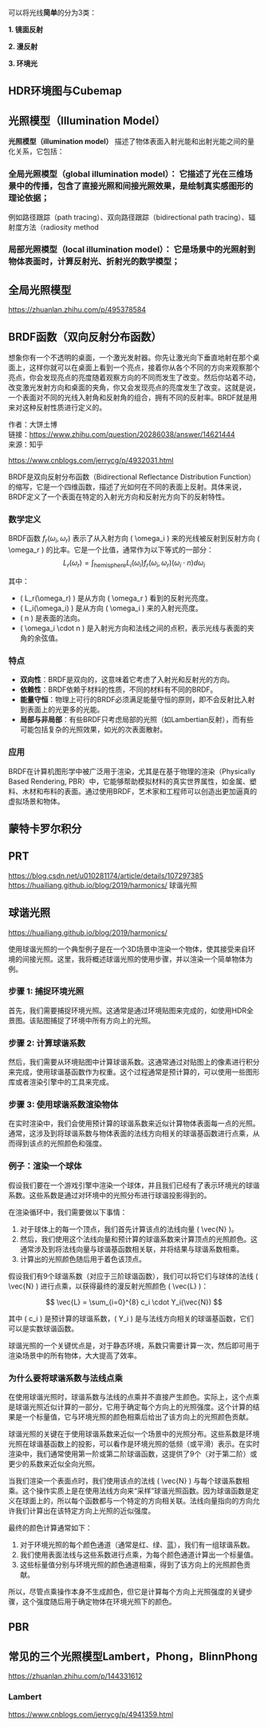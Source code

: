 可以将光线**简单**的分为3类：

**1. 镜面反射**

**2. 漫反射**

**3. 环境光**

## HDR环境图与Cubemap

## 光照模型（Illumination Model）

**光照模型（illumination model）** 描述了物体表面入射光能和出射光能之间的量化关系，它包括：

### **全局光照模型（global illumination model）**： 它描述了光在三维场景中的传播，包含了直接光照和间接光照效果，是绘制真实感图形的理论依据；

例如路径跟踪（path tracing）、双向路径跟踪（bidirectional path tracing）、辐射度方法（radiosity method

### **局部光照模型（local illumination model）**： 它是场景中的光照射到物体表面时，计算反射光、折射光的数学模型；


## 全局光照模型
https://zhuanlan.zhihu.com/p/495378584
## BRDF函数（双向反射分布函数）
想象你有一个不透明的桌面，一个激光发射器。你先让激光向下垂直地射在那个桌面上，这样你就可以在桌面上看到一个亮点，接着你从各个不同的方向来观察那个亮点，你会发现亮点的亮度随着观察方向的不同而发生了改变。然后你站着不动，改变激光发射方向和桌面的夹角，你又会发现亮点的亮度发生了改变。这就是说，一个表面对不同的光线入射角和反射角的组合，拥有不同的反射率。BRDF就是用来对这种反射性质进行定义的。
  
作者：大饼土博  
链接：https://www.zhihu.com/question/20286038/answer/14621444  
来源：知乎  

https://www.cnblogs.com/jerrycg/p/4932031.html

BRDF是双向反射分布函数（Bidirectional Reflectance Distribution Function）的缩写，它是一个四维函数，描述了光如何在不同的表面上反射。具体来说，BRDF定义了一个表面在特定的入射光方向和反射光方向下的反射特性。

### 数学定义

BRDF函数 $f_r(\omega_i, \omega_r)$ 表示了从入射方向 \( \omega_i \) 来的光线被反射到反射方向 \( \omega_r \) 的比率。它是一个比值，通常作为以下等式的一部分：
$$
L_r(\omega_r) = \int_{\text{hemisphere}} L_i(\omega_i) f_r(\omega_i, \omega_r) (\omega_i \cdot n) d\omega_i
$$

其中：

- \( L_r(\omega_r) \) 是从方向 \( \omega_r \) 看到的反射光亮度。
- \( L_i(\omega_i) \) 是从方向 \( \omega_i \) 来的入射光亮度。
- \( n \) 是表面的法向。
- \( \omega_i \cdot n \) 是入射光方向和法线之间的点积，表示光线与表面的夹角的余弦值。

### 特点

- **双向性**：BRDF是双向的，这意味着它考虑了入射光和反射光的方向。
- **依赖性**：BRDF依赖于材料的性质，不同的材料有不同的BRDF。
- **能量守恒**：物理上可行的BRDF必须满足能量守恒的原则，即不会反射比入射到表面上的光更多的光能。
- **局部与非局部**：有些BRDF只考虑局部的光照（如Lambertian反射），而有些可能包括复杂的光照效果，如光的次表面散射。

### 应用

BRDF在计算机图形学中被广泛用于渲染，尤其是在基于物理的渲染（Physically Based Rendering, PBR）中，它能够帮助模拟材料的真实世界属性，如金属、塑料、木材和布料的表面。通过使用BRDF，艺术家和工程师可以创造出更加逼真的虚拟场景和物体。


## 蒙特卡罗尔积分
## PRT
https://blog.csdn.net/u010281174/article/details/107297385
https://huailiang.github.io/blog/2019/harmonics/ 球谐光照

## 球谐光照
https://huailiang.github.io/blog/2019/harmonics/

使用球谐光照的一个典型例子是在一个3D场景中渲染一个物体，使其接受来自环境的间接光照。这里，我将概述球谐光照的使用步骤，并以渲染一个简单物体为例。

### 步骤 1: 捕捉环境光照

首先，我们需要捕捉环境光照。这通常是通过环境贴图来完成的，如使用HDR全景图。该贴图捕捉了环境中所有方向上的光照。

### 步骤 2: 计算球谐系数

然后，我们需要从环境贴图中计算球谐系数。这通常通过对贴图上的像素进行积分来完成，使用球谐基函数作为权重。这个过程通常是预计算的，可以使用一些图形库或者渲染引擎中的工具来完成。

### 步骤 3: 使用球谐系数渲染物体

在实时渲染中，我们会使用预计算的球谐系数来近似计算物体表面每一点的光照。通常，这涉及到将球谐系数与物体表面的法线方向相关的球谐基函数进行点乘，从而得到该点的光照颜色和强度。

### 例子：渲染一个球体

假设我们要在一个游戏引擎中渲染一个球体，并且我们已经有了表示环境光的球谐系数。这些系数是通过对环境中的光照分布进行球谐投影得到的。

在渲染循环中，我们需要做以下事情：

1. 对于球体上的每一个顶点，我们首先计算该点的法线向量 \( \vec{N} \)。
2. 然后，我们使用这个法线向量和预计算的球谐系数来计算顶点的光照颜色。这通常涉及到将法线向量与球谐基函数相关联，并将结果与球谐系数相乘。
3. 计算出的光照颜色随后用于着色该顶点。

假设我们有9个球谐系数（对应于三阶球谐函数），我们可以将它们与球体的法线 \( \vec{N} \) 进行点乘，以获得最终的漫反射光照颜色 \( \vec{L} \)：

$$
\vec{L} = \sum_{i=0}^{8} c_i \cdot Y_i(\vec{N})
$$

其中 \( c_i \) 是预计算的球谐系数，\( Y_i \) 是与法线方向相关的球谐基函数，它们可以是实数球谐函数。

球谐光照的一个关键优点是，对于静态环境，系数只需要计算一次，然后即可用于渲染场景中的所有物体，大大提高了效率。
### 为什么要将球谐系数与法线点乘
在使用球谐光照时，球谐系数与法线的点乘并不直接产生颜色。实际上，这个点乘是球谐光照近似计算的一部分，它用于确定每个方向上的光照强度。这个计算的结果是一个标量值，它与环境光照的颜色相乘后给出了该方向上的光照颜色贡献。

球谐光照的关键在于使用球谐系数来近似一个场景中的光照分布。这些系数是环境光照在球谐基函数上的投影，可以看作是环境光照的低频（或平滑）表示。在实时渲染中，我们通常使用第一阶或第二阶球谐函数，这提供了9个（对于第二阶）或更少的系数来近似全向光照。

当我们渲染一个表面点时，我们使用该点的法线 \( \vec{N} \) 与每个球谐系数相乘。这个操作实质上是在使用法线方向来“采样”球谐光照函数。因为球谐函数是定义在球面上的，所以每个函数都与一个特定的方向相关联。法线向量指向的方向允许我们计算出在该特定方向上光照的近似强度。

最终的颜色计算通常如下：

1. 对于环境光照的每个颜色通道（通常是红、绿、蓝），我们有一组球谐系数。
2. 我们使用表面法线与这些系数进行点乘，为每个颜色通道计算出一个标量值。
3. 这些标量值分别与环境光照的颜色通道相乘，得到了该方向上的光照颜色贡献。

所以，尽管点乘操作本身不生成颜色，但它是计算每个方向上光照强度的关键步骤，这个强度随后用于确定物体在环境光照下的颜色。
## PBR

## 常见的三个光照模型Lambert，Phong，BlinnPhong

https://zhuanlan.zhihu.com/p/144331612
### Lambert
https://www.cnblogs.com/jerrycg/p/4941359.html